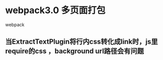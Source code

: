 # webpack3.0 多页面打包
webpack
## 当ExtractTextPlugin将行内css转化成link时，js里require的css ，background url路径会有问题
